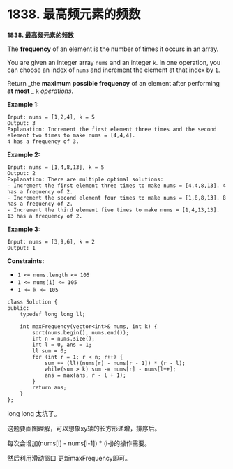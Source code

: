 # 1838. 最高频元素的频数

[**1838. 最高频元素的频数**](https://leetcode-cn.com/problems/frequency-of-the-most-frequent-element/)

The **frequency** of an element is the number of times it occurs in an array.

You are given an integer array `nums` and an integer `k`. In one operation, you can choose an index of `nums` and increment the element at that index by `1`.

Return _the **maximum possible frequency** of an element after performing **at most** _ `k` _operations_.

**Example 1:**

```
Input: nums = [1,2,4], k = 5
Output: 3
Explanation: Increment the first element three times and the second element two times to make nums = [4,4,4].
4 has a frequency of 3.
```

**Example 2:**

```
Input: nums = [1,4,8,13], k = 5
Output: 2
Explanation: There are multiple optimal solutions:
- Increment the first element three times to make nums = [4,4,8,13]. 4 has a frequency of 2.
- Increment the second element four times to make nums = [1,8,8,13]. 8 has a frequency of 2.
- Increment the third element five times to make nums = [1,4,13,13]. 13 has a frequency of 2.
```

**Example 3:**

```
Input: nums = [3,9,6], k = 2
Output: 1
```

**Constraints:**

* `1 <= nums.length <= 105`
* `1 <= nums[i] <= 105`
* `1 <= k <= 105`

```clike
class Solution {
public:
    typedef long long ll;

    int maxFrequency(vector<int>& nums, int k) {
        sort(nums.begin(), nums.end());
        int n = nums.size();
        int l = 0, ans = 1;
        ll sum = 0;
        for (int r = 1; r < n; r++) {
            sum += (ll)(nums[r] - nums[r - 1]) * (r - l);
            while(sum > k) sum -= nums[r] - nums[l++];
            ans = max(ans, r - l + 1);
        }
        return ans;
    }
};
```

long long 太坑了。

这题要画图理解，可以想象xy轴的长方形递增，排序后。

每次会增加(nums\[i] - nums\[i-1]) \* (i-j)的操作需要。

然后利用滑动窗口 更新maxFrequency即可。
